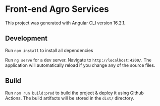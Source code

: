 # Front-end Agro Services

This project was generated with [Angular CLI](https://github.com/angular/angular-cli) version 16.2.1.

## Development 
Run `npm install` to install all dependencies

Run `ng serve` for a dev server. Navigate to `http://localhost:4200/`. The application will automatically reload if you change any of the source files.

## Build

Run `npm run build:prod` to build the project & deploy it using Github Actions. The build artifacts will be stored in the `dist/` directory.




